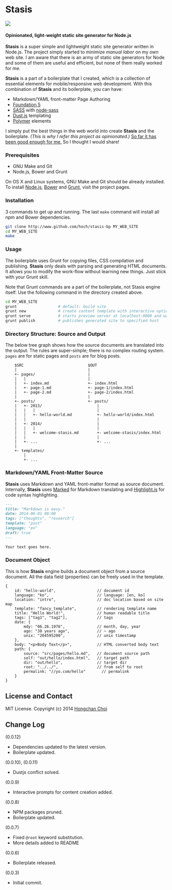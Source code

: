 # Stasis

<img src="https://travis-ci.org/hoch/stasis.svg?branch=master" />

#### **Opinionated, light-weight static site generator for Node.js**

__Stasis__ is a super simple and lightweight static site generator written in Node.js. The project simply started to minimize _manual labor_ on my own web site. I am aware that there is an army of static site generators for Node and some of them are useful and efficient, but none of them really worked for me.

__Stasis__ is a part of a boilerplate that I created, which is a collection of essential elements for mobile/responsive web development. With this combination of __Stasis__ and its boilerplate, you can have:

- Markdown/YAML front-matter Page Authoring
- [Foundation 5](http://foundation.zurb.com/)
- [SASS](http://sass-lang.com/) with [node-sass](https://github.com/sass/node-sass)
- [Dust.js](http://linkedin.github.io/dustjs/) templating
- [Polymer](http://www.polymer-project.org/) elements

I simply put the best things in the web world into create __Stasis__ and the boilerplate. _(This is why I refer this project as opinionated.)_ [So far it has been good enough for me.](http://hoch.io) So I thought I would share!


### Prerequisites

- GNU Make and Git
- Node.js, Bower and Grunt

On OS X and Linux systems, GNU Make and Git should be already installed. To install [Node.js](http://nodejs.org/), [Bower](http://bower.io/) and [Grunt](http://gruntjs.com/), visit the project pages.


### Installation

3 commands to get up and running. The last `make` command will install all npm and Bower dependencies.

~~~bash
git clone http://www.github.com/hoch/stasis-bp MY_WEB_SITE
cd MY_WEB_SITE
make
~~~


### Usage

The boilerplate uses Grunt for copying files, CSS compilation and publishing. __Stasis__ only deals with parsing and generating HTML documents. It allows you to modify the work-flow without learning new things. Just stick with your Grunt skill.

Note that Grunt commands are a part of the boilerplate, not Stasis engine itself. Use the following command in the directory created above.

~~~bash
cd MY_WEB_SITE
grunt                  # default: build site 
grunt new              # create content template with interactive options
grunt serve            # starts preview server at localhost:8000 and watch
grunt publish          # publishes generated site to specified host
~~~


### Directory Structure: Source and Output

The below tree graph shows how the source documents are translated into the output. The rules are super-simple; there is no complex routing system. `pages` are for static pages and `posts` are for blog posts.

        $SRC                            $OUT
        |                               |
        +- pages/                       |
        |   |                           |    
        |   +- index.md                 +- index.html
        |   +- page-1.md                +- page-1/index.html
        |   +- page-2.md                +- page-2/index.html
        |                               |
        +- posts/                       +- posts/
        |   +- 2013/                        |
        |   |   |                           |
        |   |   +- hello-world.md           +- hello-world/index.html
        |   |                               |
        |   +- 2014/                        |
        |   |   |                           |
        |   |   +- welcome-stasis.md        +- welcome-stasis/index.html
        |   |                               |
        |   +- ...                          +- ...
        |
        +- templates/
            |
            +- ...


### Markdown/YAML Front-Matter Source

__Stasis__ uses Markdown and YAML front-matter format as source document. Internally, __Stasis__ uses [Marked](https://github.com/chjj/marked) for Markdown translating and [Highlight.js](http://highlightjs.org/) for code syntax highlighting.

~~~markdown
---
title: "Markdown is easy."
date: 2014-06-01 00:00
tags: ["thoughts", "research"]
template: "post"
language: "en"
draft: true
---

Your text goes here.

~~~


### Document Object

This is how __Stasis__ engine builds a document object from a source document. All the data field (properties) can be freely used in the template.

    {
        id: "hello-world",                  // document id
        language: "ko",                     // language: [en, ko]
        location: "intro",                  // doc location based on site map
        template: "fancy_template",         // rendering template name
        title: "Hello World!",              // human readable title
        tags: ["tag1", "tag2"],             // tags
        date: {
            mdy: "06.26.1976",              // month, day, year
            ago: "38 years ago",            // ~ ago
            unix: "204595200",              // unix timestamp
        },
        body: "<p>Body Text</p>",           // HTML converted body text
        path: {
            source: "src/pages/hello.md",   // document source path
            self: "out/hello/index.html",   // target path
            dir: "out/hello",               // target dir
            root: "../../",                 // from self to root
            permalink: "//yo.com/hello"       // permalink
        }
    }


## License and Contact

MIT License. Copyright (c) 2014 [Hongchan Choi](https://ccrma.stanford.edu/~hongchan)


## Change Log

(0.0.12)
- Dependencies updated to the latest version.
- Boilerplate updated.

(0.0.10), (0.0.11)
- Dustjs conflict solved.

(0.0.9)
- Interactive prompts for content creation added.

(0.0.8)
- NPM packages pruned.
- Boilerplate updated.

(0.0.7)
- Fixed `@root` keyword substitution.
- More details added to README

(0.0.6) 
- Boilerplate released.

(0.0.3) 
- Initial commit.